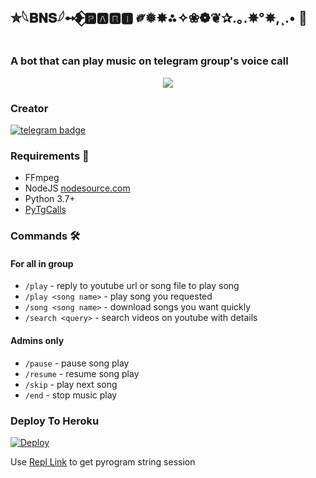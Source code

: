 <h2 align="centre">✮‌𓆩𝐁𝐍𝐒𓆪➻❥⃟🅿🅰🆁🅸 ༗❅✸⁂✧❀❁❦✰.｡.✵°✵,¸.• 🎵</h2>

### A bot that can play music on telegram group's voice call

<p align="center">
  <img src="https://te.legra.ph/file/aec11f657395ee3567a8a.jpg">
</p>
<H3>Creator</h3>

[![telegram badge](https://img.shields.io/badge/@BNS_PARI-30302f?style=for-the-badge&logo=telegram)](https://t.me/BNS_PARI)

<h3>Requirements 📝</h3>

- FFmpeg
- NodeJS [nodesource.com](https://nodesource.com/)
- Python 3.7+
- [PyTgCalls](https://github.com/pytgcalls/pytgcalls)

### Commands 🛠
#### For all in group
- `/play` - reply to youtube url or song file to play song
- `/play <song name>` - play song you requested
- `/song <song name>` - download songs you want quickly
- `/search <query>` - search videos on youtube with details

#### Admins only
- `/pause` - pause song play
- `/resume` - resume song play
- `/skip` - play next song
- `/end` - stop music play

### Deploy To Heroku</h4>

[![Deploy](https://www.herokucdn.com/deploy/button.svg)](https://heroku.com/deploy?template=https://github.com/nairaop/GroupMusicPlayerBot)

Use [Repl Link](https://replit.com/@SpEcHiDe/GenerateStringSession) to get pyrogram string session

